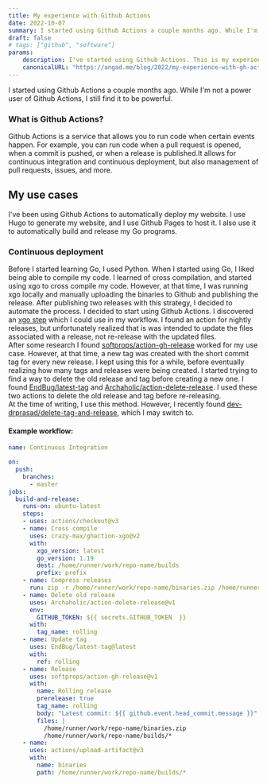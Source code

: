 ```yaml
---
title: My experience with Github Actions
date: 2022-10-07
summary: I started using Github Actions a couple months ago. While I'm not a power user of Github Actions, I still find it to be powerful.  
draft: false
# tags: ["github", "software"]
params:
    description: I've started using Github Actions. This is my experience with it, and how I setup a Go CI workflow 
    canonicalURL: "https://angad.me/blog/2022/my-experience-with-gh-actions/"
---
```

I started using Github Actions a couple months ago. While I'm not a power user of Github Actions, I still find it to be powerful.  
### What is Github Actions?  
Github Actions is a service that allows you to run code when certain events happen. For example, you can run code when a pull request is opened, when a commit is pushed, or when a release is published.It allows for continuous integration and continuous deployment, but also management of pull requests, issues, and more.  
## My use cases  
I've been using Github Actions to automatically deploy my website. I use Hugo to generate my website, and I use Github Pages to host it. I also use it to automatically build and release my Go programs.
### Continuous deployment  
Before I started learning Go, I used Python. When I started using Go, I liked being able to compile my code. I learned of cross compilation, and started using xgo to cross compile my code. However, at that time, I was running xgo locally and manually uploading the binaries to Github and publishing the release. After publishing two releases with this strategy, I decided to automate the process. I decided to start using Github Actions. I discovered an [xgo step](https://github.com/crazy-max/ghaction-xgo) which I could use in my workflow. I found an action for nightly releases, but unfortunately realized that is was intended to update the files associated with a release, not re-release with the updated files.  
After some research I found [softprops/action-gh-release](https://github.com/softprops/action-gh-release) worked for my use case. However, at that time, a new tag was created with the short commit tag for every new release. I kept using this for a while, before eventually realizing how many tags and releases were being created. I started trying to find a way to delete the old release and tag before creating a new one. I found [EndBug/latest-tag](https://github.com/EndBug/latest-tag) and [Archaholic/action-delete-release](https://github.com/Archaholic/action-delete-release). I used these two actions to delete the old release and tag before re-releasing.  
At the time of writing, I use this method. However, I recently found [dev-drprasad/delete-tag-and-release](https://github.com/dev-drprasad/delete-tag-and-release), which I may switch to.  
#### Example workflow:  
```yml
name: Continuous Integration 

on:
  push:
    branches:
      - master
jobs:
  build-and-release:
    runs-on: ubuntu-latest
    steps:
    - uses: actions/checkout@v3
    - name: Cross compile
      uses: crazy-max/ghaction-xgo@v2
      with:
        xgo_version: latest
        go_version: 1.19
        dest: /home/runner/work/repo-name/builds
        prefix: prefix
    - name: Compress releases
      run: zip -r /home/runner/work/repo-name/binaries.zip /home/runner/work/repo-name/builds/*
    - name: Delete old release
      uses: Archaholic/action-delete-release@v1
      env:
        GITHUB_TOKEN: ${{ secrets.GITHUB_TOKEN  }}
      with:
        tag_name: rolling
    - name: Update tag
      uses: EndBug/latest-tag@latest
      with:
        ref: rolling
    - name: Release
      uses: softprops/action-gh-release@v1
      with:
        name: Rolling release
        prerelease: true
        tag_name: rolling
        body: "Latest commit: ${{ github.event.head_commit.message }}"
        files: |
          /home/runner/work/repo-name/binaries.zip 
          /home/runner/work/repo-name/builds/*
    - name:
      uses: actions/upload-artifact@v3
      with:
        name: binaries
        path: /home/runner/work/repo-name/builds/*

```